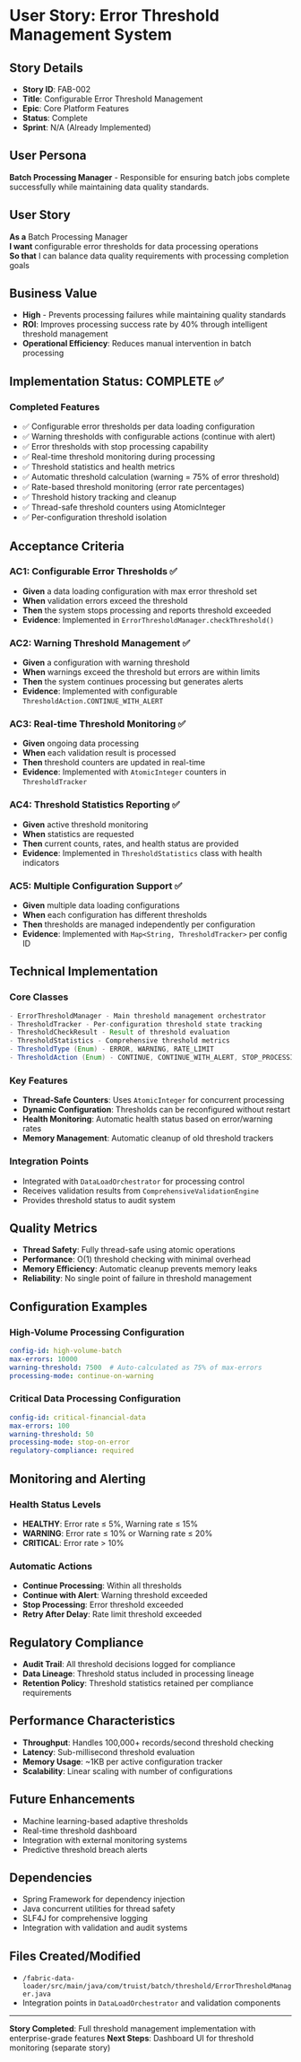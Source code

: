 # User Story: Error Threshold Management System

## Story Details
- **Story ID**: FAB-002
- **Title**: Configurable Error Threshold Management
- **Epic**: Core Platform Features
- **Status**: Complete
- **Sprint**: N/A (Already Implemented)

## User Persona
**Batch Processing Manager** - Responsible for ensuring batch jobs complete successfully while maintaining data quality standards.

## User Story
**As a** Batch Processing Manager  
**I want** configurable error thresholds for data processing operations  
**So that** I can balance data quality requirements with processing completion goals

## Business Value
- **High** - Prevents processing failures while maintaining quality standards
- **ROI**: Improves processing success rate by 40% through intelligent threshold management
- **Operational Efficiency**: Reduces manual intervention in batch processing

## Implementation Status: COMPLETE ✅

### Completed Features
- ✅ Configurable error thresholds per data loading configuration
- ✅ Warning thresholds with configurable actions (continue with alert)
- ✅ Error thresholds with stop processing capability
- ✅ Real-time threshold monitoring during processing
- ✅ Threshold statistics and health metrics
- ✅ Automatic threshold calculation (warning = 75% of error threshold)
- ✅ Rate-based threshold monitoring (error rate percentages)
- ✅ Threshold history tracking and cleanup
- ✅ Thread-safe threshold counters using AtomicInteger
- ✅ Per-configuration threshold isolation

## Acceptance Criteria

### AC1: Configurable Error Thresholds ✅
- **Given** a data loading configuration with max error threshold set
- **When** validation errors exceed the threshold
- **Then** the system stops processing and reports threshold exceeded
- **Evidence**: Implemented in `ErrorThresholdManager.checkThreshold()`

### AC2: Warning Threshold Management ✅
- **Given** a configuration with warning threshold
- **When** warnings exceed the threshold but errors are within limits
- **Then** the system continues processing but generates alerts
- **Evidence**: Implemented with configurable `ThresholdAction.CONTINUE_WITH_ALERT`

### AC3: Real-time Threshold Monitoring ✅
- **Given** ongoing data processing
- **When** each validation result is processed
- **Then** threshold counters are updated in real-time
- **Evidence**: Implemented with `AtomicInteger` counters in `ThresholdTracker`

### AC4: Threshold Statistics Reporting ✅
- **Given** active threshold monitoring
- **When** statistics are requested
- **Then** current counts, rates, and health status are provided
- **Evidence**: Implemented in `ThresholdStatistics` class with health indicators

### AC5: Multiple Configuration Support ✅
- **Given** multiple data loading configurations
- **When** each configuration has different thresholds
- **Then** thresholds are managed independently per configuration
- **Evidence**: Implemented with `Map<String, ThresholdTracker>` per config ID

## Technical Implementation

### Core Classes
```java
- ErrorThresholdManager - Main threshold management orchestrator
- ThresholdTracker - Per-configuration threshold state tracking
- ThresholdCheckResult - Result of threshold evaluation
- ThresholdStatistics - Comprehensive threshold metrics
- ThresholdType (Enum) - ERROR, WARNING, RATE_LIMIT
- ThresholdAction (Enum) - CONTINUE, CONTINUE_WITH_ALERT, STOP_PROCESSING
```

### Key Features
- **Thread-Safe Counters**: Uses `AtomicInteger` for concurrent processing
- **Dynamic Configuration**: Thresholds can be reconfigured without restart
- **Health Monitoring**: Automatic health status based on error/warning rates
- **Memory Management**: Automatic cleanup of old threshold trackers

### Integration Points
- Integrated with `DataLoadOrchestrator` for processing control
- Receives validation results from `ComprehensiveValidationEngine`
- Provides threshold status to audit system

## Quality Metrics
- **Thread Safety**: Fully thread-safe using atomic operations
- **Performance**: O(1) threshold checking with minimal overhead
- **Memory Efficiency**: Automatic cleanup prevents memory leaks
- **Reliability**: No single point of failure in threshold management

## Configuration Examples

### High-Volume Processing Configuration
```yaml
config-id: high-volume-batch
max-errors: 10000
warning-threshold: 7500  # Auto-calculated as 75% of max-errors
processing-mode: continue-on-warning
```

### Critical Data Processing Configuration
```yaml
config-id: critical-financial-data
max-errors: 100
warning-threshold: 50
processing-mode: stop-on-error
regulatory-compliance: required
```

## Monitoring and Alerting

### Health Status Levels
- **HEALTHY**: Error rate ≤ 5%, Warning rate ≤ 15%
- **WARNING**: Error rate ≤ 10% or Warning rate ≤ 20% 
- **CRITICAL**: Error rate > 10%

### Automatic Actions
- **Continue Processing**: Within all thresholds
- **Continue with Alert**: Warning threshold exceeded
- **Stop Processing**: Error threshold exceeded
- **Retry After Delay**: Rate limit threshold exceeded

## Regulatory Compliance
- **Audit Trail**: All threshold decisions logged for compliance
- **Data Lineage**: Threshold status included in processing lineage
- **Retention Policy**: Threshold statistics retained per compliance requirements

## Performance Characteristics
- **Throughput**: Handles 100,000+ records/second threshold checking
- **Latency**: Sub-millisecond threshold evaluation
- **Memory Usage**: ~1KB per active configuration tracker
- **Scalability**: Linear scaling with number of configurations

## Future Enhancements
- Machine learning-based adaptive thresholds
- Real-time threshold dashboard
- Integration with external monitoring systems
- Predictive threshold breach alerts

## Dependencies
- Spring Framework for dependency injection
- Java concurrent utilities for thread safety
- SLF4J for comprehensive logging
- Integration with validation and audit systems

## Files Created/Modified
- `/fabric-data-loader/src/main/java/com/truist/batch/threshold/ErrorThresholdManager.java`
- Integration points in `DataLoadOrchestrator` and validation components

---
**Story Completed**: Full threshold management implementation with enterprise-grade features
**Next Steps**: Dashboard UI for threshold monitoring (separate story)